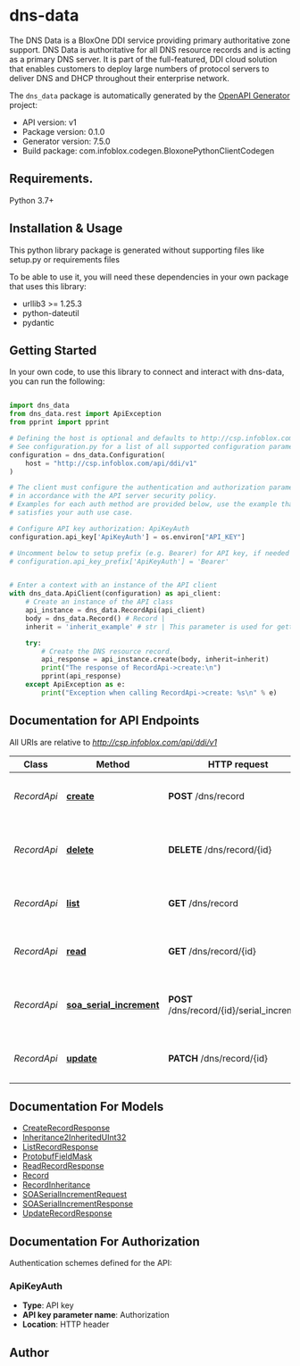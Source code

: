 # dns-data
The DNS Data is a BloxOne DDI service providing primary authoritative zone support. DNS Data is authoritative for all DNS resource records and is acting as a primary DNS server. It is part of the full-featured, DDI cloud solution that enables customers to deploy large numbers of protocol servers to deliver DNS and DHCP throughout their enterprise network.   

The `dns_data` package is automatically generated by the [OpenAPI Generator](https://openapi-generator.tech) project:

- API version: v1
- Package version: 0.1.0
- Generator version: 7.5.0
- Build package: com.infoblox.codegen.BloxonePythonClientCodegen

## Requirements.

Python 3.7+

## Installation & Usage

This python library package is generated without supporting files like setup.py or requirements files

To be able to use it, you will need these dependencies in your own package that uses this library:

* urllib3 >= 1.25.3
* python-dateutil
* pydantic

## Getting Started

In your own code, to use this library to connect and interact with dns-data,
you can run the following:

```python

import dns_data
from dns_data.rest import ApiException
from pprint import pprint

# Defining the host is optional and defaults to http://csp.infoblox.com/api/ddi/v1
# See configuration.py for a list of all supported configuration parameters.
configuration = dns_data.Configuration(
    host = "http://csp.infoblox.com/api/ddi/v1"
)

# The client must configure the authentication and authorization parameters
# in accordance with the API server security policy.
# Examples for each auth method are provided below, use the example that
# satisfies your auth use case.

# Configure API key authorization: ApiKeyAuth
configuration.api_key['ApiKeyAuth'] = os.environ["API_KEY"]

# Uncomment below to setup prefix (e.g. Bearer) for API key, if needed
# configuration.api_key_prefix['ApiKeyAuth'] = 'Bearer'


# Enter a context with an instance of the API client
with dns_data.ApiClient(configuration) as api_client:
    # Create an instance of the API class
    api_instance = dns_data.RecordApi(api_client)
    body = dns_data.Record() # Record | 
    inherit = 'inherit_example' # str | This parameter is used for getting inheritance_sources. (optional)

    try:
        # Create the DNS resource record.
        api_response = api_instance.create(body, inherit=inherit)
        print("The response of RecordApi->create:\n")
        pprint(api_response)
    except ApiException as e:
        print("Exception when calling RecordApi->create: %s\n" % e)

```

## Documentation for API Endpoints

All URIs are relative to *http://csp.infoblox.com/api/ddi/v1*

Class | Method | HTTP request | Description
------------ | ------------- | ------------- | -------------
*RecordApi* | [**create**](dns_data/docs/RecordApi.md#create) | **POST** /dns/record | Create the DNS resource record.
*RecordApi* | [**delete**](dns_data/docs/RecordApi.md#delete) | **DELETE** /dns/record/{id} | Move the DNS resource record to recycle bin.
*RecordApi* | [**list**](dns_data/docs/RecordApi.md#list) | **GET** /dns/record | Retrieve DNS resource records.
*RecordApi* | [**read**](dns_data/docs/RecordApi.md#read) | **GET** /dns/record/{id} | Retrieve the DNS resource record.
*RecordApi* | [**soa_serial_increment**](dns_data/docs/RecordApi.md#soa_serial_increment) | **POST** /dns/record/{id}/serial_increment | Increment serial number for the SOA record.
*RecordApi* | [**update**](dns_data/docs/RecordApi.md#update) | **PATCH** /dns/record/{id} | Update the DNS resource record.


## Documentation For Models

 - [CreateRecordResponse](dns_data/docs/CreateRecordResponse.md)
 - [Inheritance2InheritedUInt32](dns_data/docs/Inheritance2InheritedUInt32.md)
 - [ListRecordResponse](dns_data/docs/ListRecordResponse.md)
 - [ProtobufFieldMask](dns_data/docs/ProtobufFieldMask.md)
 - [ReadRecordResponse](dns_data/docs/ReadRecordResponse.md)
 - [Record](dns_data/docs/Record.md)
 - [RecordInheritance](dns_data/docs/RecordInheritance.md)
 - [SOASerialIncrementRequest](dns_data/docs/SOASerialIncrementRequest.md)
 - [SOASerialIncrementResponse](dns_data/docs/SOASerialIncrementResponse.md)
 - [UpdateRecordResponse](dns_data/docs/UpdateRecordResponse.md)


<a id="documentation-for-authorization"></a>
## Documentation For Authorization


Authentication schemes defined for the API:
<a id="ApiKeyAuth"></a>
### ApiKeyAuth

- **Type**: API key
- **API key parameter name**: Authorization
- **Location**: HTTP header


## Author




